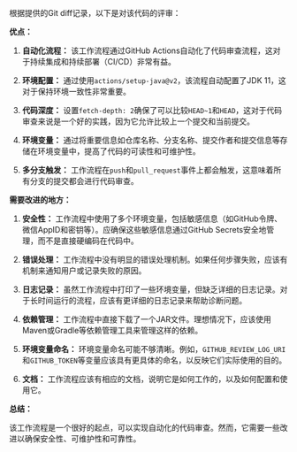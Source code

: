 根据提供的Git diff记录，以下是对该代码的评审：

**优点：**

1. **自动化流程：** 该工作流程通过GitHub Actions自动化了代码审查流程，这对于持续集成和持续部署（CI/CD）非常有益。

2. **环境配置：** 通过使用`actions/setup-java@v2`，该流程自动配置了JDK 11，这对于保持环境一致性非常重要。

3. **代码深度：** 设置`fetch-depth: 2`确保了可以比较`HEAD~1`和`HEAD`，这对于代码审查来说是一个好的实践，因为它允许比较上一个提交和当前提交。

4. **环境变量：** 通过将重要信息如仓库名称、分支名称、提交作者和提交信息等存储在环境变量中，提高了代码的可读性和可维护性。

5. **多分支触发：** 工作流程在`push`和`pull_request`事件上都会触发，这意味着所有分支的提交都会进行代码审查。

**需要改进的地方：**

1. **安全性：** 工作流程中使用了多个环境变量，包括敏感信息（如GitHub令牌、微信AppID和密钥等）。应确保这些敏感信息通过GitHub Secrets安全地管理，而不是直接硬编码在代码中。

2. **错误处理：** 工作流程中没有明显的错误处理机制。如果任何步骤失败，应该有机制来通知用户或记录失败的原因。

3. **日志记录：** 虽然工作流程中打印了一些环境变量，但缺乏详细的日志记录。对于长时间运行的流程，应该有更详细的日志记录来帮助诊断问题。

4. **依赖管理：** 工作流程中直接下载了一个JAR文件。理想情况下，应该使用Maven或Gradle等依赖管理工具来管理这样的依赖。

5. **环境变量命名：** 环境变量命名可能不够清晰。例如，`GITHUB_REVIEW_LOG_URI`和`GITHUB_TOKEN`等变量应该具有更具体的命名，以反映它们实际使用的目的。

6. **文档：** 工作流程应该有相应的文档，说明它是如何工作的，以及如何配置和使用它。

**总结：**

该工作流程是一个很好的起点，可以实现自动化的代码审查。然而，它需要一些改进以确保安全性、可维护性和可靠性。
